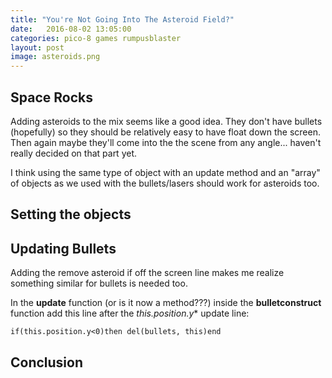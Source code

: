 ```yaml
---
title: "You're Not Going Into The Asteroid Field?"
date:   2016-08-02 13:05:00
categories: pico-8 games rumpusblaster
layout: post
image: asteroids.png
---
```


## Space Rocks

Adding asteroids to the mix seems like a good idea.  They don't have bullets (hopefully) so they should be relatively easy to have float down the screen.  Then again maybe they'll come into the the scene from any angle... haven't really decided on that part yet.

I think using the same type of object with an update method and an "array" of objects as we used with the bullets/lasers should work for asteroids too.

<!--more-->

## Setting the objects

## Updating Bullets

Adding the remove asteroid if off the screen line makes me realize something similar for bullets is needed too.

In the **update** function (or is it now a method???) inside the **bulletconstruct** function add this line after the *this.position.y** update line:

```
if(this.position.y<0)then del(bullets, this)end
```

## Conclusion
